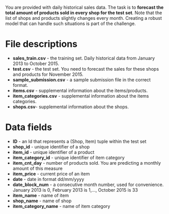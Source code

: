 You are provided with daily historical sales data. The task is to **forecast the total amount of products sold in every shop for the test set**. Note that the list of shops and products slightly changes every month. Creating a robust model that can handle such situations is part of the challenge.

# File descriptions

- **sales_train.csv** - the training set. Daily historical data from January 2013 to October 2015.
- **test.csv** - the test set. You need to forecast the sales for these shops and products for November 2015.
- **sample_submission.csv** - a sample submission file in the correct format.
- **items.csv** - supplemental information about the items/products.
- **item_categories.csv**  - supplemental information about the items categories.
- **shops.csv**- supplemental information about the shops.

# Data fields
- **ID** - an Id that represents a (Shop, Item) tuple within the test set
- **shop_id** - unique identifier of a shop
- **item_id** - unique identifier of a product
- **item_category_id** - unique identifier of item category
- **item_cnt_day** - number of products sold. You are predicting a monthly amount of this measure
- **item_price** - current price of an item
- **date** - date in format dd/mm/yyyy
- **date_block_num** - a consecutive month number, used for convenience. January 2013 is 0, February 2013 is 1,..., October 2015 is 33
- **item_name** - name of item
- **shop_name** - name of shop
- **item_category_name** - name of item category